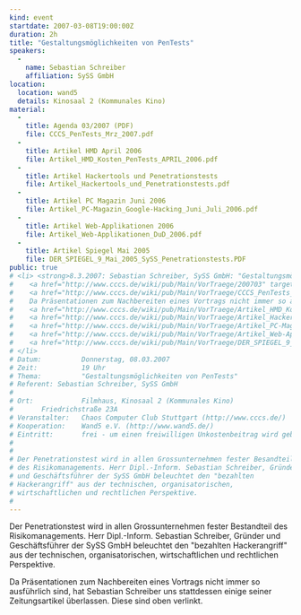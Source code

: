 ```yaml
---
kind: event
startdate: 2007-03-08T19:00:00Z
duration: 2h
title: "Gestaltungsmöglichkeiten von PenTests"
speakers:
  -
    name: Sebastian Schreiber
    affiliation: SySS GmbH
location:
  location: wand5
  details: Kinosaal 2 (Kommunales Kino)
material:
  -
    title: Agenda 03/2007 (PDF)
    file: CCCS_PenTests_Mrz_2007.pdf
  -
    title: Artikel HMD April 2006
    file: Artikel_HMD_Kosten_PenTests_APRIL_2006.pdf
  -
    title: Artikel Hackertools und Penetrationstests
    file: Artikel_Hackertools_und_Penetrationstests.pdf
  -
    title: Artikel PC Magazin Juni 2006
    file: Artikel_PC-Magazin_Google-Hacking_Juni_Juli_2006.pdf
  -
    title: Artikel Web-Applikationen 2006
    file: Artikel_Web-Applikationen_DuD_2006.pdf
  -
    title: Artikel Spiegel Mai 2005
    file: DER_SPIEGEL_9_Mai_2005_SySS_Penetrationstests.PDF
public: true
# <li> <strong>8.3.2007: Sebastian Schreiber, SySS GmbH: "Gestaltungsmöglichkeiten von PenTests"</strong> <br>
#    <a href="http://www.cccs.de/wiki/pub/Main/VorTraege/200703" target="_top">Pressetext 03/2007</a>  <br>
#    <a href="http://www.cccs.de/wiki/pub/Main/VorTraege/CCCS_PenTests_Mrz_2007.pdf" target="_top">Agenda 03/2007 (PDF)</a> <br>
#    Da Präsentationen zum Nachbereiten eines Vortrags nicht immer so ausführlich sind, hat Sebastian Schreiber uns stattdessen einige seiner Zeitungsartikel überlassen: <br>
#    <a href="http://www.cccs.de/wiki/pub/Main/VorTraege/Artikel_HMD_Kosten_PenTests_APRIL_2006.pdf" target="_top">Artikel HMD April 2006</a> <br>
#    <a href="http://www.cccs.de/wiki/pub/Main/VorTraege/Artikel_Hackertools_und_Penetrationstests.pdf" target="_top">Artikel Hackertools und Penetrationstests</a> <br>
#    <a href="http://www.cccs.de/wiki/pub/Main/VorTraege/Artikel_PC-Magazin_Google-Hacking_Juni_Juli_2006.pdf" target="_top">Artikel PC Magazin Juni 2006</a> <br>
#    <a href="http://www.cccs.de/wiki/pub/Main/VorTraege/Artikel_Web-Applikationen_DuD_2006.pdf" target="_top">Artikel Web-Applikationen 2006</a> <br>
#    <a href="http://www.cccs.de/wiki/pub/Main/VorTraege/DER_SPIEGEL_9_Mai_2005_SySS_Penetrationstests.PDF" target="_top">Artikel Spiegel Mai 2005</a>
# </li>
# Datum:          Donnerstag, 08.03.2007
# Zeit:           19 Uhr
# Thema:          "Gestaltungsmöglichkeiten von PenTests"
# Referent:	Sebastian Schreiber, SySS GmbH
#
# Ort:            Filmhaus, Kinosaal 2 (Kommunales Kino)
# 		Friedrichstraße 23A
# Veranstalter:   Chaos Computer Club Stuttgart (http://www.cccs.de/)
# Kooperation:    Wand5 e.V. (http://www.wand5.de/)
# Eintritt:       frei - um einen freiwilligen Unkostenbeitrag wird gebeten.
#
#
# Der Penetrationstest wird in allen Grossunternehmen fester Besandteil
# des Risikomanagements. Herr Dipl.-Inform. Sebastian Schreiber, Gründer
# und Geschäftsführer der SySS GmbH beleuchtet den "bezahlten
# Hackerangriff" aus der technischen, organisatorischen,
# wirtschaftlichen und rechtlichen Perspektive.
#
---
```

Der Penetrationstest wird in allen Grossunternehmen fester Bestandteil
des Risikomanagements. Herr Dipl.-Inform. Sebastian Schreiber, Gründer
und Geschäftsführer der SySS GmbH beleuchtet den "bezahlten
Hackerangriff" aus der technischen, organisatorischen,
wirtschaftlichen und rechtlichen Perspektive.

Da Präsentationen zum Nachbereiten eines Vortrags nicht immer so
ausführlich sind, hat Sebastian Schreiber uns stattdessen einige seiner
Zeitungsartikel überlassen. Diese sind oben verlinkt.
